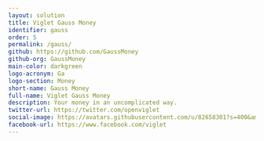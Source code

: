 ```yaml
---
layout: solution
title: Viglet Gauss Money
identifier: gauss
order: 5
permalink: /gauss/
github: https://github.com/GaussMoney
github-org: GaussMoney
main-color: darkgreen
logo-acronym: Ga
logo-section: Money
short-name: Gauss Money
full-name: Viglet Gauss Money
description: Your money in an uncomplicated way.
twitter-url: https://twitter.com/openviglet
social-image: https://avatars.githubusercontent.com/u/82658301?s=400&amp;v=4
facebook-url: https://www.facebook.com/viglet
---
```

